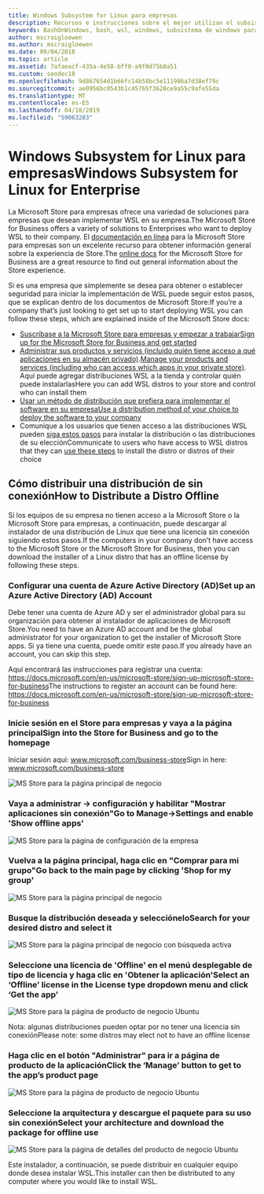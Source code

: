 ```yaml
---
title: Windows Subsystem for Linux para empresas
description: Recursos e instrucciones sobre el mejor utilizan el subsistema de Windows para Linux en un entorno empresarial.
keywords: BashOnWindows, bash, wsl, windows, subsistema de windows para linux, windowssubsystem, ubuntu, debian, suse, windows 10, enterprise, implementación, sin conexión, empaquetado, almacén, distribución, instalación, instalar
author: mscraigloewen
ms.author: mscraigloewen
ms.date: 09/04/2018
ms.topic: article
ms.assetid: 7afaeacf-435a-4e58-bff0-a9f0d75b8a51
ms.custom: seodec18
ms.openlocfilehash: 9d867654d1b66fc14b58bc5e111986a7d38ef79c
ms.sourcegitcommit: ae0956bc0543b1c45765f3620ce9a55c9afe55da
ms.translationtype: MT
ms.contentlocale: es-ES
ms.lasthandoff: 04/18/2019
ms.locfileid: "59063283"
---
```

# <a name="windows-subsystem-for-linux-for-enterprise"></a><span data-ttu-id="f672e-104">Windows Subsystem for Linux para empresas</span><span class="sxs-lookup"><span data-stu-id="f672e-104">Windows Subsystem for Linux for Enterprise</span></span>

<span data-ttu-id="f672e-105">La Microsoft Store para empresas ofrece una variedad de soluciones para empresas que desean implementar WSL en su empresa.</span><span class="sxs-lookup"><span data-stu-id="f672e-105">The Microsoft Store for Business offers a variety of solutions to Enterprises who want to deploy WSL to their company.</span></span> <span data-ttu-id="f672e-106">El [documentación en línea](https://docs.microsoft.com/en-us/microsoft-store/) para la Microsoft Store para empresas son un excelente recurso para obtener información general sobre la experiencia de Store.</span><span class="sxs-lookup"><span data-stu-id="f672e-106">The [online docs](https://docs.microsoft.com/en-us/microsoft-store/) for the Microsoft Store for Business are a great resource to find out general information about the Store experience.</span></span>

<span data-ttu-id="f672e-107">Si es una empresa que simplemente se desea para obtener o establecer seguridad para iniciar la implementación de WSL puede seguir estos pasos, que se explican dentro de los documentos de Microsoft Store:</span><span class="sxs-lookup"><span data-stu-id="f672e-107">If you’re a company that’s just looking to get set up to start deploying WSL you can follow these steps, which are explained inside of the Microsoft Store docs:</span></span>

* [<span data-ttu-id="f672e-108">Suscríbase a la Microsoft Store para empresas y empezar a trabajar</span><span class="sxs-lookup"><span data-stu-id="f672e-108">Sign up for the Microsoft Store for Business and get started</span></span>](https://docs.microsoft.com/en-us/microsoft-store/sign-up-microsoft-store-for-business-overview)
* <span data-ttu-id="f672e-109">[Administrar sus productos y servicios (incluido quién tiene acceso a qué aplicaciones en su almacén privado)](https://docs.microsoft.com/en-us/microsoft-store/manage-apps-microsoft-store-for-business-overview).</span><span class="sxs-lookup"><span data-stu-id="f672e-109">[Manage your products and services (including who can access which apps in your private store)](https://docs.microsoft.com/en-us/microsoft-store/manage-apps-microsoft-store-for-business-overview).</span></span> <span data-ttu-id="f672e-110">Aquí puede agregar distribuciones WSL a la tienda y controlar quién puede instalarlas</span><span class="sxs-lookup"><span data-stu-id="f672e-110">Here you can add WSL distros to your store and control who can install them</span></span>
* [<span data-ttu-id="f672e-111">Usar un método de distribución que prefiera para implementar el software en su empresa</span><span class="sxs-lookup"><span data-stu-id="f672e-111">Use a distribution method of your choice to deploy the software to your company</span></span>](https://docs.microsoft.com/en-us/microsoft-store/distribute-apps-to-your-employees-microsoft-store-for-business)
* <span data-ttu-id="f672e-112">Comunique a los usuarios que tienen acceso a las distribuciones WSL pueden [siga estos pasos](https://docs.microsoft.com/en-us/windows/wsl/install-win10) para instalar la distribución o las distribuciones de su elección</span><span class="sxs-lookup"><span data-stu-id="f672e-112">Communicate to users who have access to WSL distros that they can [use these steps](https://docs.microsoft.com/en-us/windows/wsl/install-win10) to install the distro or distros of their choice</span></span> 

## <a name="how-to-distribute-a-distro-offline"></a><span data-ttu-id="f672e-113">Cómo distribuir una distribución de sin conexión</span><span class="sxs-lookup"><span data-stu-id="f672e-113">How to Distribute a Distro Offline</span></span>

<span data-ttu-id="f672e-114">Si los equipos de su empresa no tienen acceso a la Microsoft Store o la Microsoft Store para empresas, a continuación, puede descargar al instalador de una distribución de Linux que tiene una licencia sin conexión siguiendo estos pasos.</span><span class="sxs-lookup"><span data-stu-id="f672e-114">If the computers in your company don’t have access to the Microsoft Store or the Microsoft Store for Business, then you can download the installer of a Linux distro that has an offline license by following these steps.</span></span> 

### <a name="set-up-an-azure-active-directory-ad-account"></a><span data-ttu-id="f672e-115">Configurar una cuenta de Azure Active Directory (AD)</span><span class="sxs-lookup"><span data-stu-id="f672e-115">Set up an Azure Active Directory (AD) Account</span></span> 

<span data-ttu-id="f672e-116">Debe tener una cuenta de Azure AD y ser el administrador global para su organización para obtener al instalador de aplicaciones de Microsoft Store.</span><span class="sxs-lookup"><span data-stu-id="f672e-116">You need to have an Azure AD account and be the global administrator for your organization to get the installer of Microsoft Store apps.</span></span> <span data-ttu-id="f672e-117">Si ya tiene una cuenta, puede omitir este paso.</span><span class="sxs-lookup"><span data-stu-id="f672e-117">If you already have an account, you can skip this step.</span></span>

<span data-ttu-id="f672e-118">Aquí encontrará las instrucciones para registrar una cuenta: https://docs.microsoft.com/en-us/microsoft-store/sign-up-microsoft-store-for-business</span><span class="sxs-lookup"><span data-stu-id="f672e-118">The instructions to register an account can be found here: https://docs.microsoft.com/en-us/microsoft-store/sign-up-microsoft-store-for-business</span></span>

### <a name="sign-into-the-store-for-business-and-go-to-the-homepage"></a><span data-ttu-id="f672e-119">Inicie sesión en el Store para empresas y vaya a la página principal</span><span class="sxs-lookup"><span data-stu-id="f672e-119">Sign into the Store for Business and go to the homepage</span></span>
<span data-ttu-id="f672e-120">Iniciar sesión aquí: www.microsoft.com/business-store</span><span class="sxs-lookup"><span data-stu-id="f672e-120">Sign in here: www.microsoft.com/business-store</span></span>

![MS Store para la página principal de negocio](media/offlineinstallscreens/1-screen.png)

### <a name="go-to-manage-settings-and-enable-show-offline-apps"></a><span data-ttu-id="f672e-122">Vaya a administrar -> configuración y habilitar "Mostrar aplicaciones sin conexión"</span><span class="sxs-lookup"><span data-stu-id="f672e-122">Go to Manage->Settings and enable 'Show offline apps'</span></span>

![MS Store para la página de configuración de la empresa](media/offlineinstallscreens/2-screen.png)

### <a name="go-back-to-the-main-page-by-clicking-shop-for-my-group"></a><span data-ttu-id="f672e-124">Vuelva a la página principal, haga clic en "Comprar para mi grupo"</span><span class="sxs-lookup"><span data-stu-id="f672e-124">Go back to the main page by clicking 'Shop for my group'</span></span>

![MS Store para la página principal de negocio](media/offlineinstallscreens/1-screen.png)

### <a name="search-for-your-desired-distro-and-select-it"></a><span data-ttu-id="f672e-126">Busque la distribución deseada y selecciónelo</span><span class="sxs-lookup"><span data-stu-id="f672e-126">Search for your desired distro and select it</span></span>

![MS Store para la página principal de negocio con búsqueda activa](media/offlineinstallscreens/3-screen.png)

### <a name="select-an-offline-license-in-the-license-type-dropdown-menu-and-click-get-the-app"></a><span data-ttu-id="f672e-128">Seleccione una licencia de 'Offline' en el menú desplegable de tipo de licencia y haga clic en 'Obtener la aplicación'</span><span class="sxs-lookup"><span data-stu-id="f672e-128">Select an ‘Offline’ license in the License type dropdown menu and click ‘Get the app’</span></span>

![MS Store para la página de producto de negocio Ubuntu](media/offlineinstallscreens/4-screen.png)

<span data-ttu-id="f672e-130">Nota: algunas distribuciones pueden optar por no tener una licencia sin conexión</span><span class="sxs-lookup"><span data-stu-id="f672e-130">Please note: some distros may elect not to have an offline license</span></span>

### <a name="click-the-manage-button-to-get-to-the-apps-product-page"></a><span data-ttu-id="f672e-131">Haga clic en el botón "Administrar" para ir a página de producto de la aplicación</span><span class="sxs-lookup"><span data-stu-id="f672e-131">Click the ‘Manage’ button to get to the app’s product page</span></span>

![MS Store para la página de producto de negocio Ubuntu](media/offlineinstallscreens/5-screen.png)

### <a name="select-your-architecture-and-download-the-package-for-offline-use"></a><span data-ttu-id="f672e-133">Seleccione la arquitectura y descargue el paquete para su uso sin conexión</span><span class="sxs-lookup"><span data-stu-id="f672e-133">Select your architecture and download the package for offline use</span></span>

![MS Store para la página de detalles del producto de negocio Ubuntu](media/offlineinstallscreens/6-screen.png)

<span data-ttu-id="f672e-135">Este instalador, a continuación, se puede distribuir en cualquier equipo donde desea instalar WSL.</span><span class="sxs-lookup"><span data-stu-id="f672e-135">This installer can then be distributed to any computer where you would like to install WSL.</span></span>